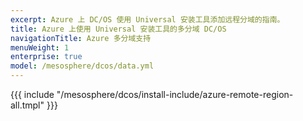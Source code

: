 ```yaml
---
excerpt: Azure 上 DC/OS 使用 Universal 安装工具添加远程分域的指南。
title: Azure 上使用 Universal 安装工具的多分域 DC/OS
navigationTitle: Azure 多分域支持
menuWeight: 1
enterprise: true
model: /mesosphere/dcos/data.yml
---
```


{{{ include "/mesosphere/dcos/install-include/azure-remote-region-all.tmpl" }}}
